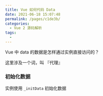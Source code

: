 ```yaml
---
title: Vue 如何代码 Data
date: 2021-06-18 15:07:48
permalink: /pages/c1de3b/
categories:
  - Vue 2 源码解析
tags:
  - 
---
```


Vue 中 data 的数据是怎样通过实例直接访问的？

这里涉及一个词，叫 『代理』

### 初始化数据

实例使用 `_initData` 初始化数据